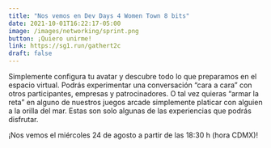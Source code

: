 ```yaml
---
title: "Nos vemos en Dev Days 4 Women Town 8 bits"
date: 2021-10-01T16:22:17-05:00
image: /images/networking/sprint.png
button: ¡Quiero unirme!
link: https://sg1.run/gathert2c
draft: false
---
```



Simplemente configura tu avatar y descubre todo lo que preparamos en el espacio virtual. Podrás experimentar una conversación “cara a cara” con otros participantes, empresas y patrocinadores. O tal vez quieras “armar la reta” en alguno de nuestros juegos arcade simplemente platicar con alguien a la orilla del mar. Estas son solo algunas de las experiencias que podrás disfrutar.

¡Nos vemos el miércoles 24 de agosto a partir de las 18:30 h (hora CDMX)!
